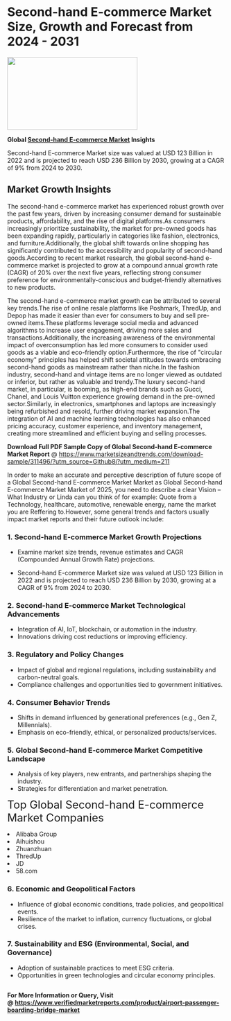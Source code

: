 <H1>Second-hand E-commerce Market Size, Growth and Forecast from 2024 - 2031</H1><img class="aligncenter size-medium wp-image-584254" src="https://thirdeyenews.in/wp-content/uploads/2024/09/Global-Market-Research-300x168.jpeg" alt="" width="300" height="168" /><p><strong>Global&nbsp;<a href="https://www.marketsizeandtrends.com/download-sample/311496/?utm_source=Github8j?utm_medium=211">Second-hand E-commerce Market</a> Insights</strong></p><p>Second-hand E-commerce Market size was valued at USD 123 Billion in 2022 and is projected to reach USD 236 Billion by 2030, growing at a CAGR of 9% from 2024 to 2030.</p><p><h2>Market Growth Insights</h2><p>The second-hand e-commerce market has experienced robust growth over the past few years, driven by increasing consumer demand for sustainable products, affordability, and the rise of digital platforms.As consumers increasingly prioritize sustainability, the market for pre-owned goods has been expanding rapidly, particularly in categories like fashion, electronics, and furniture.Additionally, the global shift towards online shopping has significantly contributed to the accessibility and popularity of second-hand goods.According to recent market research, the global second-hand e-commerce market is projected to grow at a compound annual growth rate (CAGR) of 20% over the next five years, reflecting strong consumer preference for environmentally-conscious and budget-friendly alternatives to new products.</p><p><strong></strong></p><p>The second-hand e-commerce market growth can be attributed to several key trends.The rise of online resale platforms like Poshmark, ThredUp, and Depop has made it easier than ever for consumers to buy and sell pre-owned items.These platforms leverage social media and advanced algorithms to increase user engagement, driving more sales and transactions.Additionally, the increasing awareness of the environmental impact of overconsumption has led more consumers to consider used goods as a viable and eco-friendly option.Furthermore, the rise of "circular economy" principles has helped shift societal attitudes towards embracing second-hand goods as mainstream rather than niche.In the fashion industry, second-hand and vintage items are no longer viewed as outdated or inferior, but rather as valuable and trendy.The luxury second-hand market, in particular, is booming, as high-end brands such as Gucci, Chanel, and Louis Vuitton experience growing demand in the pre-owned sector.Similarly, in electronics, smartphones and laptops are increasingly being refurbished and resold, further driving market expansion.The integration of AI and machine learning technologies has also enhanced pricing accuracy, customer experience, and inventory management, creating more streamlined and efficient buying and selling processes.</p><p><span class=""><strong>Download Full PDF Sample Copy of Global Second-hand E-commerce Market Report</strong> @ <a href="https://www.marketsizeandtrends.com/download-sample/311496/?utm_source=Github8j?utm_medium=211" target="_blank">https://www.marketsizeandtrends.com/download-sample/311496/?utm_source=Github8j?utm_medium=211</a></span></p><p>In order to make an accurate and perceptive description of future scope of a Global&nbsp;Second-hand E-commerce Market Market as Global&nbsp;Second-hand E-commerce Market Market of 2025, you need to describe a clear Vision &ndash; What Industry or Linda can you think of for example: Quote from a Technology, healthcare, automotive, renewable energy, name the market you are Reffering to.However, some general trends and factors usually impact market reports and their future outlook include:</p><h3>1.&nbsp;<strong>Second-hand E-commerce Market Growth Projections</strong></h3><ul><li>Examine market size trends, revenue estimates and CAGR (Compounded Annual Growth Rate) projections.</li><li><p>Second-hand E-commerce Market size was valued at USD 123 Billion in 2022 and is projected to reach USD 236 Billion by 2030, growing at a CAGR of 9% from 2024 to 2030.</p></li></ul><h3>2.&nbsp;<strong>Second-hand E-commerce Market Technological Advancements</strong></h3><ul><li>Integration of AI, IoT, blockchain, or automation in the industry.</li><li>Innovations driving cost reductions or improving efficiency.</li></ul><h3>3.&nbsp;<strong>Regulatory and Policy Changes</strong></h3><ul><li>Impact of global and regional regulations, including sustainability and carbon-neutral goals.</li><li>Compliance challenges and opportunities tied to government initiatives.</li></ul><h3>4.&nbsp;<strong>Consumer Behavior Trends</strong></h3><ul><li>Shifts in demand influenced by generational preferences (e.g., Gen Z, Millennials).</li><li>Emphasis on eco-friendly, ethical, or personalized products/services.</li></ul><h3>5.&nbsp;<strong>Global Second-hand E-commerce Market Competitive Landscape</strong></h3><ul><li>Analysis of key players, new entrants, and partnerships shaping the industry.</li><li>Strategies for differentiation and market penetration.</li></ul><p data-pm-slice="1 1 []"><span style="color: inherit; font-family: inherit; font-size: 25px;">Top Global Second-hand E-commerce Market Companies</span></p><div class="" data-test-id=""><p><li>Alibaba Group</li><li> Aihuishou</li><li> Zhuanzhuan</li><li> ThredUp</li><li> JD</li><li> 58.com</li></p></div><h3>6.&nbsp;<strong>Economic and Geopolitical Factors</strong></h3><ul><li>Influence of global economic conditions, trade policies, and geopolitical events.</li><li>Resilience of the market to inflation, currency fluctuations, or global crises.</li></ul><h3>7.&nbsp;<strong>Sustainability and ESG (Environmental, Social, and Governance)</strong></h3><ul><li>Adoption of sustainable practices to meet ESG criteria.</li><li>Opportunities in green technologies and circular economy principles.</li></ul><h2><strong style="font-size: 14px;">For More Information or Query, Visit @&nbsp;</strong><a style="background-color: #ffffff; font-size: 14px;" href="https://www.marketsizeandtrends.com/report/second-hand-e-commerce-market/" target="_blank">https://www.verifiedmarketreports.com/product/airport-passenger-boarding-bridge-market</a></h2>